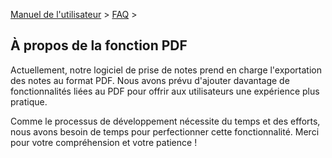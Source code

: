 [Manuel de l'utilisateur](/dragonnest/drawnote/manual/fr) > [FAQ](/dragonnest/drawnote/manual/en/q_a) >

À propos de la fonction PDF
---
Actuellement, notre logiciel de prise de notes prend en charge l'exportation des notes au format PDF. Nous avons prévu d'ajouter davantage de fonctionnalités liées au PDF pour offrir aux utilisateurs une expérience plus pratique.

Comme le processus de développement nécessite du temps et des efforts, nous avons besoin de temps pour perfectionner cette fonctionnalité. Merci pour votre compréhension et votre patience !